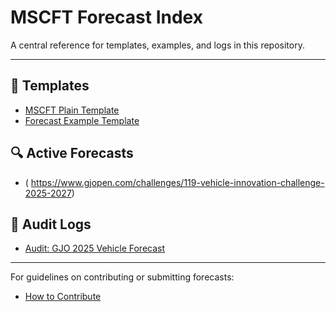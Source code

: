 # MSCFT Forecast Index

A central reference for templates, examples, and logs in this repository.

---

## 📁 Templates
- [MSCFT Plain Template](https://github.com/captbullett65/MSCFT-/blob/main/templates)
- [Forecast Example Template]( https://github.com/captbullett65/MSCFT-/blob/main/examples ) 

## 🔍 Active Forecasts
- ( https://www.gjopen.com/challenges/119-vehicle-innovation-challenge-2025-2027)

## 🧾 Audit Logs
- [Audit: GJO 2025 Vehicle Forecast](https://github.com/captbullett65/MSCFT-/blob/main/logs)

---

For guidelines on contributing or submitting forecasts:
- [How to Contribute](CONTRIBUTING.md)
